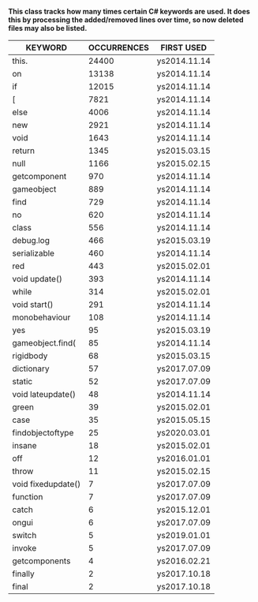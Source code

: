 **This class tracks how many times certain C# keywords are used. It does this by processing the added/removed lines over time, so now deleted files may also be listed.**



|      KEYWORD       | OCCURRENCES |  FIRST USED  |
|--------------------|-------------|--------------|
| this.              |       24400 | ys2014.11.14 |
| on                 |       13138 | ys2014.11.14 |
| if                 |       12015 | ys2014.11.14 |
| [                  |        7821 | ys2014.11.14 |
| else               |        4006 | ys2014.11.14 |
| new                |        2921 | ys2014.11.14 |
| void               |        1643 | ys2014.11.14 |
| return             |        1345 | ys2015.03.15 |
| null               |        1166 | ys2015.02.15 |
| getcomponent       |         970 | ys2014.11.14 |
| gameobject         |         889 | ys2014.11.14 |
| find               |         729 | ys2014.11.14 |
| no                 |         620 | ys2014.11.14 |
| class              |         556 | ys2014.11.14 |
| debug.log          |         466 | ys2015.03.19 |
| serializable       |         460 | ys2014.11.14 |
| red                |         443 | ys2015.02.01 |
| void update()      |         393 | ys2014.11.14 |
| while              |         314 | ys2015.02.01 |
| void start()       |         291 | ys2014.11.14 |
| monobehaviour      |         108 | ys2014.11.14 |
| yes                |          95 | ys2015.03.19 |
| gameobject.find(   |          85 | ys2014.11.14 |
| rigidbody          |          68 | ys2015.03.15 |
| dictionary         |          57 | ys2017.07.09 |
| static             |          52 | ys2017.07.09 |
| void lateupdate()  |          48 | ys2014.11.14 |
| green              |          39 | ys2015.02.01 |
| case               |          35 | ys2015.05.15 |
| findobjectoftype   |          25 | ys2020.03.01 |
| insane             |          18 | ys2015.02.01 |
| off                |          12 | ys2016.01.01 |
| throw              |          11 | ys2015.02.15 |
| void fixedupdate() |           7 | ys2017.07.09 |
| function           |           7 | ys2017.07.09 |
| catch              |           6 | ys2015.12.01 |
| ongui              |           6 | ys2017.07.09 |
| switch             |           5 | ys2019.01.01 |
| invoke             |           5 | ys2017.07.09 |
| getcomponents      |           4 | ys2016.02.21 |
| finally            |           2 | ys2017.10.18 |
| final              |           2 | ys2017.10.18 |
